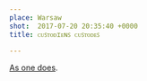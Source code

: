 ```yaml
---
place: Warsaw
shot:  2017-07-20 20:35:40 +0000
title: ᴄᴜꜱᴛᴏᴅɪᴇɴꜱ ᴄᴜꜱᴛᴏᴅᴇꜱ

---
```


[As one does](https://en.wikipedia.org/wiki/Quis_custodiet_ipsos_custodes%3F#Popular_culture).
